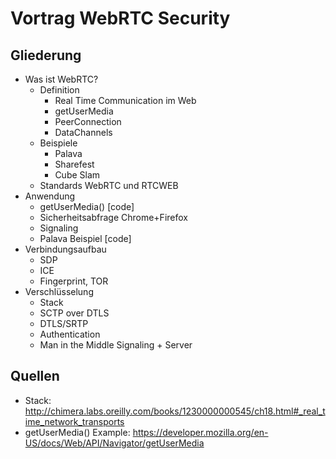 # Vortrag WebRTC Security

## Gliederung

* Was ist WebRTC?
  * Definition
    * Real Time Communication im Web
    * getUserMedia
    * PeerConnection
    * DataChannels
  * Beispiele
    * Palava
    * Sharefest
    * Cube Slam
  * Standards WebRTC und RTCWEB
* Anwendung
  * getUserMedia() [code]
  * Sicherheitsabfrage Chrome+Firefox
  * Signaling
  * Palava Beispiel [code]
* Verbindungsaufbau
  * SDP
  * ICE
  * Fingerprint, TOR
* Verschlüsselung
  * Stack
  * SCTP over DTLS
  * DTLS/SRTP
  * Authentication
  * Man in the Middle Signaling + Server

## Quellen

* Stack: http://chimera.labs.oreilly.com/books/1230000000545/ch18.html#_real_time_network_transports
* getUserMedia() Example: https://developer.mozilla.org/en-US/docs/Web/API/Navigator/getUserMedia

